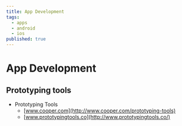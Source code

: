 ```yaml
---
title: App Development
tags: 
  - apps
  - android
  - ios
published: true
---
```


# App Development

## Prototyping tools

* Prototyping Tools 
	* [www.cooper.com](http://www.cooper.com/prototyping-tools)
	* [www.prototypingtools.co](http://www.prototypingtools.co/)



